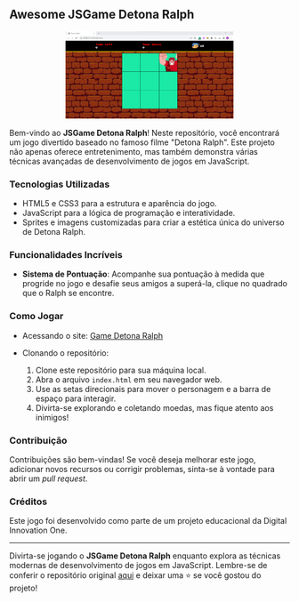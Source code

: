 ## Awesome JSGame Detona Ralph

<p align="center">
  <img src="./src/images/screenshots/screenshot-desktop.png" width="60%" alt="JSGame Detona Ralph Logo">
</p>

Bem-vindo ao **JSGame Detona Ralph**! Neste repositório, você encontrará um jogo divertido baseado no famoso filme "Detona Ralph". Este projeto não apenas oferece entretenimento, mas também demonstra várias técnicas avançadas de desenvolvimento de jogos em JavaScript.

### Tecnologias Utilizadas

- HTML5 e CSS3 para a estrutura e aparência do jogo.
- JavaScript para a lógica de programação e interatividade.
- Sprites e imagens customizadas para criar a estética única do universo de Detona Ralph.

### Funcionalidades Incríveis

- **Sistema de Pontuação**: Acompanhe sua pontuação à medida que progride no jogo e desafie seus amigos a superá-la, clique no quadrado que o Ralph se encontre.

### Como Jogar

- Acessando o site: [Game Detona Ralph](https://arianecledja.github.io/js-game-detona-ralph/)

- Clonando o repositório: 
  1. Clone este repositório para sua máquina local.
  2. Abra o arquivo `index.html` em seu navegador web.
  3. Use as setas direcionais para mover o personagem e a barra de espaço para interagir.
  4. Divirta-se explorando e coletando moedas, mas fique atento aos inimigos! 

### Contribuição

Contribuições são bem-vindas! Se você deseja melhorar este jogo, adicionar novos recursos ou corrigir problemas, sinta-se à vontade para abrir um _pull request_.

### Créditos

Este jogo foi desenvolvido como parte de um projeto educacional da Digital Innovation One.

---

Divirta-se jogando o **JSGame Detona Ralph** enquanto explora as técnicas modernas de desenvolvimento de jogos em JavaScript. Lembre-se de conferir o repositório original [aqui](https://github.com/digitalinnovationone/jsgame-detona-ralph) e deixar uma ⭐️ se você gostou do projeto!
